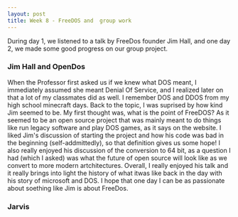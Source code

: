 ```yaml
---
layout: post
title: Week 8 - FreeDOS and  group work
---
```

During day 1, we listened to a talk by FreeDos founder Jim Hall, and one day 2, we made some good progress on our group project.
<!--more-->
### Jim Hall and OpenDos

When the Professor first asked us if we knew what DOS meant, I immediately assumed she meant Denial Of Service, and I realized later on that a lot of my classmates did as well. I remember DOS and DDOS from my high school minecraft days. Back to the topic, I was suprised by how kind Jim seemed to be. My first thought was, what is the point of FreeDOS? As it seemed to be an open source project that was mainly meant to do things like run legacy software and play DOS games, as it says on the website. I liked Jim's discussion of starting the project and how his code was bad in the beginning (self-addmittedly), so that definition gives us some hope! I also really enjoyed his discussion of the conversion to 64 bit, as a question I had (which I asked) was what the future of open source will look like as we convert to more modern artchitectures. Overall, I really enjoyed his talk and it really brings into light the history of what itwas like back in the day with his story of microsoft and DOS. I hope that one day I can be as passionate about soething like Jim is about FreeDos.

### Jarvis


